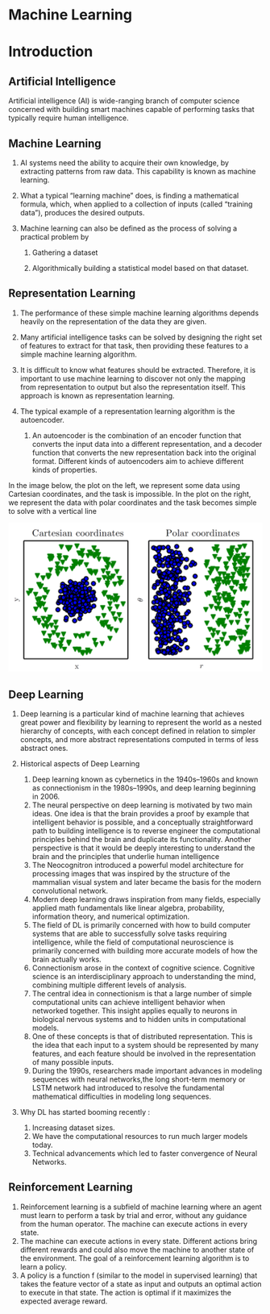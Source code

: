 
# Machine Learning 

# Introduction

## Artificial Intelligence 
Artificial intelligence (AI) is wide-ranging branch of computer science concerned with building smart machines capable of performing tasks that typically require human intelligence.

## Machine Learning 

1. AI systems need the ability to acquire their own knowledge, by extracting patterns from raw data. This capability is known as machine learning.

1.  What a typical “learning machine” does, is finding a mathematical formula, which, when applied to a collection of inputs (called “training data”), produces the desired outputs.

1.  Machine learning can also be defined as the process of solving a practical problem by 

    1.  Gathering a dataset

    1.  Algorithmically building a statistical model based on that dataset.
    
## Representation Learning 

1. The performance of these simple machine learning algorithms depends heavily on the representation of the data they are given.

1. Many artificial intelligence tasks can be solved by designing the right set of features to extract for that task, then providing these features to a simple machine
learning algorithm.

1. It is difficult to know what features should be extracted. Therefore, it is important to use machine learning to discover not only the mapping from representation to output but also the representation itself. This approach is known as representation learning.

1. The typical example of a representation learning algorithm is the autoencoder.

    1. An autoencoder is the combination of an encoder function that converts the input data into a different representation, and a decoder function that converts the new representation back into the original format. Different kinds of autoencoders aim to achieve different kinds of properties.

In the image below, the plot on the left, we represent some data using Cartesian coordinates, and the task is impossible. In the plot on the right, we represent the data with polar coordinates and the task becomes simple to solve with a vertical line

![Image1](./Images/image_1.png)


## Deep Learning

1.   Deep learning is a particular
kind of machine learning that achieves great power and flexibility by learning to represent the world as a nested hierarchy of concepts, with each concept defined in relation to simpler concepts, and more abstract representations computed in terms of less abstract ones.
1.  Historical aspects of Deep Learning

    1.  Deep learning known as cybernetics in the 1940s–1960s and known as connectionism in the 1980s–1990s, and deep learning beginning in 2006.
    1.  The neural perspective on deep learning is motivated by two main ideas. One idea is that the brain provides a proof by example that intelligent behavior is possible, and a conceptually straightforward path to building intelligence is to reverse engineer the computational principles behind the brain and duplicate its functionality. Another perspective is that it would be deeply interesting to understand the brain and the principles that underlie human intelligence
    1.  The Neocognitron introduced a powerful model architecture for processing images that was inspired
    by the structure of the mammalian visual system and later became the basis for the modern convolutional network.
    1.  Modern deep learning draws inspiration from many fields, especially applied math fundamentals like linear algebra, probability, information theory, and numerical optimization.
    1.  The field of DL is primarily concerned with how to build computer systems that are able to successfully solve tasks requiring intelligence, while the field of computational neuroscience is primarily concerned with building more accurate models of how the brain actually works.
    1.  Connectionism arose in the context of cognitive science. Cognitive science is an interdisciplinary approach to understanding the mind, combining multiple different levels of analysis.
    1.  The central idea in connectionism is that a large number of simple computational units can achieve intelligent behavior when networked together. This insight applies equally to neurons in biological nervous systems and to hidden units in computational models.
    1.  One of these concepts is that of distributed representation. This is the idea that each input to a system should be represented by many features, and each feature should be involved in the representation of many
    possible inputs.
    1.  During the 1990s, researchers made important advances in modeling sequences with neural networks,the long short-term memory or LSTM network  had introduced to resolve the fundamental mathematical difficulties in modeling long sequences.

1.  Why DL has started booming recently :

    1. Increasing dataset sizes.
    1. We have the computational resources to run much larger models today.
    1. Technical advancements which led to faster convergence of Neural Networks.


## Reinforcement Learning

1. Reinforcement learning is a subfield of machine learning where an agent must learn to perform a task by trial and error, without any guidance from the human operator.
The machine can execute actions in every state.
1. The machine can execute actions in every state. Different actions bring different rewards and could also move the machine to another state of the environment. The goal of a reinforcement learning algorithm is to learn a policy.
1. A policy is a function f (similar to the model in supervised learning) that takes the feature vector of a state as input and
outputs an optimal action to execute in that state. The action is optimal if it maximizes the expected average reward.




